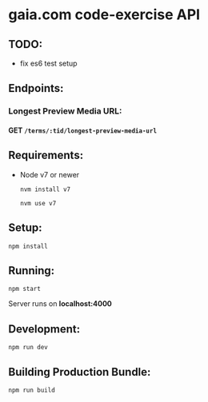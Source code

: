 # gaia.com code-exercise API

## TODO:
- fix es6 test setup

## Endpoints:

### Longest Preview Media URL:
#### GET `/terms/:tid/longest-preview-media-url`

## Requirements:

- Node v7 or newer

	`nvm install v7`
	
	`nvm use v7`

## Setup:

`npm install`

## Running:

`npm start`

Server runs on **localhost:4000**

## Development:

`npm run dev`

## Building Production Bundle:

`npm run build`
